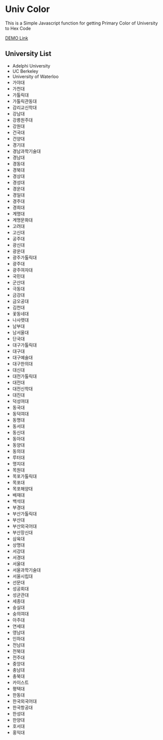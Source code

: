 # Univ Color
This is a Simple Javascript function for getting Primary Color of University to Hex Code

[DEMO Link](https://nayunhwan.github.io/UnivColor/)

## University List
* Adelphi University
* UC Berkeley
* University of Waterloo
* 가야대
* 가천대
* 가톨릭대
* 가톨릭관동대
* 감리교신학대
* 강남대
* 강릉원주대
* 강원대
* 건국대
* 건양대
* 경기대
* 경남과학기술대
* 경남대
* 경동대
* 경북대
* 경상대
* 경성대
* 경운대
* 경일대
* 경주대
* 경희대
* 계명대
* 계명문화대
* 고려대
* 고신대
* 공주대
* 광신대
* 광운대
* 광주가톨릭대
* 광주대
* 광주여자대
* 국민대
* 군산대
* 극동대
* 금강대
* 금오공대
* 김천대
* 꽃동네대
* 나사렛대
* 남부대
* 남서울대
* 단국대
* 대구가톨릭대
* 대구대
* 대구예술대
* 대구한의대
* 대신대
* 대전가톨릭대
* 대전대
* 대전신학대
* 대진대
* 덕성여대
* 동국대
* 동덕여대
* 동명대
* 동서대
* 동신대
* 동아대
* 동양대
* 동의대
* 루터대
* 명지대
* 목원대
* 목포가톨릭대
* 목포대
* 목포해양대
* 배재대
* 백석대
* 부경대
* 부산가톨릭대
* 부산대
* 부산외국어대
* 부산장신대
* 삼육대
* 상명대
* 서강대
* 서경대
* 서울대
* 서울과학기술대
* 서울시립대
* 선문대
* 성공회대
* 성균관대
* 세종대
* 숭실대
* 숭의여대
* 아주대
* 연세대
* 영남대
* 인하대
* 전남대
* 전북대
* 전주대
* 중앙대
* 충남대
* 충북대
* 카이스트
* 평택대
* 한동대
* 한국외국어대
* 한국항공대
* 한성대
* 한양대
* 호서대
* 홍익대
